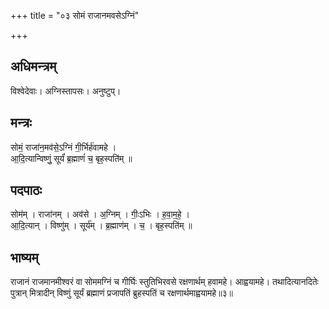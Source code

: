 +++
title = "०३ सोमं राजानमवसेऽग्निं"

+++
## अधिमन्त्रम्
विश्वेदेवाः। अग्निस्तापसः। अनुष्टुप्।

## मन्त्रः
सोमं॒ राजा॑न॒मव॑से॒ऽग्निं गी॒र्भिर्ह॑वामहे ।  
आ॒दि॒त्यान्विष्णुं॒ सूर्यं॑ ब्र॒ह्माणं॑ च॒ बृह॒स्पति॑म् ॥

## पदपाठः
सोम॑म् । राजा॑नम् । अव॑से । अ॒ग्निम् । गीः॒ऽभिः । ह॒वा॒म॒हे॒ ।  
आ॒दि॒त्यान् । विष्णु॑म् । सूर्य॑म् । ब्र॒ह्माण॑म् । च॒ । बृह॒स्पति॑म् ॥

## भाष्यम्
राजानं राजमानमीश्वरं वा सोममग्निं च गीर्घिः स्तुतिभिरवसे रक्षणार्थम् हवामहे। आह्वयामहे। तथादित्यानदितेः पुत्रान् मित्रादीन् विष्णुं सूर्यं ब्रह्माणं प्रजापतिं ब्रुहस्पतिं च रक्षणार्थमाह्वयामहे॥३॥